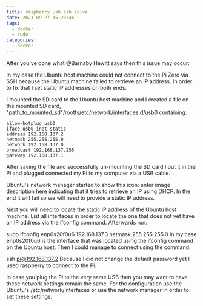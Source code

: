 ```yaml
---
title: raspberry usb ssh solve
date: 2021-09-27 15:20:46
tags: 
  - docker 
  - sudo
categories:
  - docker
---
```


After you've done what @Barnaby Hewitt says then this issue may occur:

In my case the Ubuntu host machine could not connect to the Pi Zero via SSH because the Ubuntu machine failed to retrieve an IP address. In order to fix that I set static IP addresses on both ends.

I mounted the SD card to the Ubuntu host machine and I created a file on the mounted SD card, ^path_to_mounted_sd^/rootfs/etc/network/interfaces.d/usb0 containing:

```
allow-hotplug usb0
iface usb0 inet static
address 192.168.137.2
netmask 255.255.255.0
network 192.168.137.0
broadcast 192.168.137.255
gateway 192.168.137.1
```

After saving the file and successfully un-mounting the SD card I put it in the Pi and plugged connected my Pi to my computer via a USB cable.

Ubuntu's network manager started to show this icon: enter image description here indicating that it tries to retrieve an IP using DHCP. In the end it will fail so we will need to provide a static IP address.

Next you will need to locate the static IP address of the Ubuntu host machine. List all interfaces in order to locate the one that does not yet have an IP address via the ifconfig command. Afterwards run:

sudo ifconfig enp0s20f0u6 192.168.137.3 netmask 255.255.255.0
In my case enp0s20f0u6 is the interface that was located using the ifconfig command on the Ubuntu host. Then I could manage to connect using the command:

ssh pi@192.168.137.2
Because I did not change the default password yet I used raspberry to connect to the Pi.

In case you plug the Pi to the very same USB then you may want to have these network settings remain the same. For the configuration use the Ubuntu's /etc/network/interfaces or use the network manager in order to set these settings.

